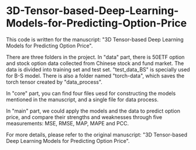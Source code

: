 # 3D-Tensor-based-Deep-Learning-Models-for-Predicting-Option-Price
This code is written for the manuscript: "3D Tensor-based Deep Learning Models for Predicting Option Price". 

There are three folders in the project. In "data" part, there is 50ETF option and stock option data collected from Chinese stock and fund market. The data is divided into training set and test set. "test_data_BS" is specially used for B-S model. There is also a folder named "torch-data", which saves the torch tensor created by "data_process".

In "core" part, you can find four files uesd for constructing the models mentioned in the manuscript, and a single file for data process.

In "main" part, we could apply the models and the data to predict option price, and compare their strengths and weaknesses through five measurements: MSE, RMSE, MAP, MAPE and PCC.

For more details, please refer to the original manuscript: "3D Tensor-based Deep Learning Models for Predicting Option Price".
